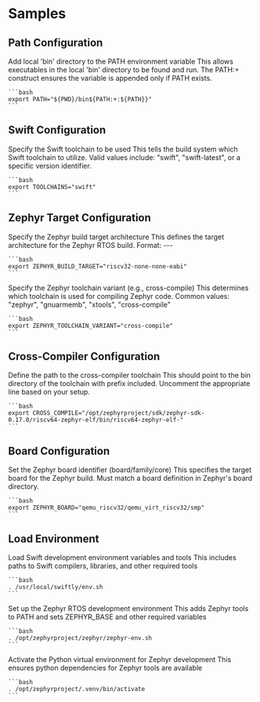 # Samples

## Path Configuration

Add local 'bin' directory to the PATH environment variable
This allows executables in the local 'bin' directory to be found and run.
The PATH:+ construct ensures the variable is appended only if PATH exists.

    ```bash
    export PATH="${PWD}/bin${PATH:+:${PATH}}"
    ```

## Swift Configuration

Specify the Swift toolchain to be used
This tells the build system which Swift toolchain to utilize.
Valid values include: "swift", "swift-latest", or a specific version identifier.

    ```bash
    export TOOLCHAINS="swift"
    ```

## Zephyr Target Configuration

Specify the Zephyr build target architecture
This defines the target architecture for the Zephyr RTOS build.
Format: <arch>-<vendor>-<os>-<abi>

    ```bash
    export ZEPHYR_BUILD_TARGET="riscv32-none-none-eabi"
    ```

Specify the Zephyr toolchain variant (e.g., cross-compile)
This determines which toolchain is used for compiling Zephyr code.
Common values: "zephyr", "gnuarmemb", "xtools", "cross-compile"

    ```bash
    export ZEPHYR_TOOLCHAIN_VARIANT="cross-compile"
    ```

## Cross-Compiler Configuration

Define the path to the cross-compiler toolchain
This should point to the bin directory of the toolchain with prefix included.
Uncomment the appropriate line based on your setup.

    ```bash
    export CROSS_COMPILE="/opt/zephyrproject/sdk/zephyr-sdk-0.17.0/riscv64-zephyr-elf/bin/riscv64-zephyr-elf-"
    ```

## Board Configuration

Set the Zephyr board identifier (board/family/core)
This specifies the target board for the Zephyr build.
Must match a board definition in Zephyr's board directory.

    ```bash
    export ZEPHYR_BOARD="qemu_riscv32/qemu_virt_riscv32/smp"
    ```

## Load Environment

Load Swift development environment variables and tools
This includes paths to Swift compilers, libraries, and other required tools

    ```bash
    . /usr/local/swiftly/env.sh
    ```

Set up the Zephyr RTOS development environment
This adds Zephyr tools to PATH and sets ZEPHYR_BASE and other required variables

    ```bash
    . /opt/zephyrproject/zephyr/zephyr-env.sh
    ```

Activate the Python virtual environment for Zephyr development
This ensures python dependencies for Zephyr tools are available

    ```bash
    . /opt/zephyrproject/.venv/bin/activate
    ```

